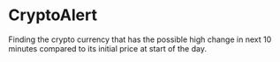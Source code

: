 # CryptoAlert
Finding the crypto currency that has the possible high change in next 10 minutes compared to its initial price at start of the day.
